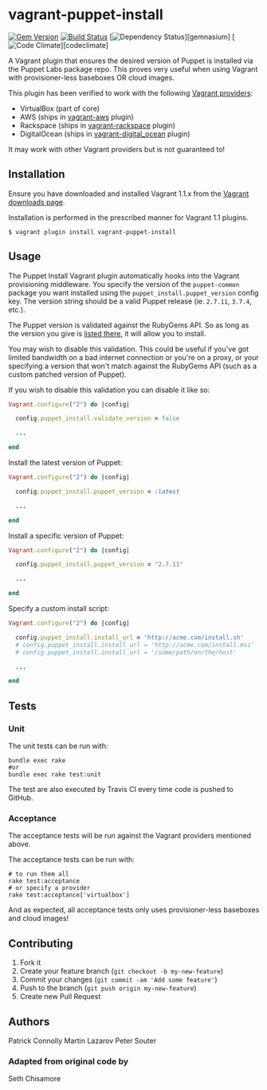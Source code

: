 # vagrant-puppet-install

[![Gem Version](http://img.shields.io/gem/v/vagrant-puppet-install.svg)][gem]
[![Build Status](http://img.shields.io/travis/petems/vagrant-puppet-install.svg)][travis]
[![Dependency Status](http://img.shields.io/gemnasium/petems/vagrant-puppet-install.svg)][gemnasium]
[![Code Climate](http://img.shields.io/codeclimate/github/petems/vagrant-puppet-install.svg)][codeclimate]

[gem]: https://rubygems.org/gems/vagrant-puppet-install
[travis]: http://travis-ci.org/petems/vagrant-puppet-install

A Vagrant plugin that ensures the desired version of Puppet is installed via the
Puppet Labs package repo. This proves very useful when using Vagrant
with provisioner-less baseboxes OR cloud images.

This plugin has been verified to work with the following
[Vagrant providers](http://docs.vagrantup.com/v2/providers/index.html):

* VirtualBox (part of core)
* AWS (ships in [vagrant-aws](https://github.com/mitchellh/vagrant-aws) plugin)
* Rackspace (ships in [vagrant-rackspace](https://github.com/mitchellh/vagrant-rackspace) plugin)
* DigitalOcean (ships in [vagrant-digital_ocean](https://github.com/smdahlen/vagrant-digitalocean) plugin)

It may work with other Vagrant providers but is not guaranteed to!

## Installation

Ensure you have downloaded and installed Vagrant 1.1.x from the
[Vagrant downloads page](http://downloads.vagrantup.com/).

Installation is performed in the prescribed manner for Vagrant 1.1 plugins.

```
$ vagrant plugin install vagrant-puppet-install
```

## Usage

The Puppet Install Vagrant plugin automatically hooks into the Vagrant provisioning
middleware. You specify the version of the `puppet-common` package you want
installed using the `puppet_install.puppet_version` config key. The version string
should be a valid Puppet release (ie. `2.7.11`, `3.7.4`, etc.).

The Puppet version is validated against the RubyGems API. So as long as the version you give is [listed there](https://rubygems.org/gems/puppet/versions/), it will allow you to install.

You may wish to disable this validation. This could be useful if you've got limited bandwidth on a bad internet connection or you're on a proxy, or your specifying a version that won't match against the RubyGems API (such as a custom patched version of Puppet).

If you wish to disable this validation you can disable it like so:

```ruby
Vagrant.configure("2") do |config|

  config.puppet_install.validate_version = false

  ...

end
```

Install the latest version of Puppet:

```ruby
Vagrant.configure("2") do |config|

  config.puppet_install.puppet_version = :latest

  ...

end
```

Install a specific version of Puppet:

```ruby
Vagrant.configure("2") do |config|

  config.puppet_install.puppet_version = "2.7.11"

  ...

end
```

Specify a custom install script:

```ruby
Vagrant.configure("2") do |config|

  config.puppet_install.install_url = 'http://acme.com/install.sh'
  # config.puppet_install.install_url = 'http://acme.com/install.msi'
  # config.puppet_install.install_url = '/some/path/on/the/host'

  ...

end
```

## Tests

### Unit

The unit tests can be run with:

```
bundle exec rake
#or
bundle exec rake test:unit
```

The test are also executed by Travis CI every time code is pushed to GitHub.

### Acceptance

The acceptance tests will be run against the Vagrant providers mentioned above.

The acceptance tests can be run with:

```
# to run them all
rake test:acceptance
# or specify a provider
rake test:acceptance['virtualbox']
```

And as expected, all acceptance tests only uses provisioner-less baseboxes and
cloud images!

## Contributing

1. Fork it
2. Create your feature branch (`git checkout -b my-new-feature`)
3. Commit your changes (`git commit -am 'Add some feature'`)
4. Push to the branch (`git push origin my-new-feature`)
5. Create new Pull Request

## Authors

Patrick Connolly
Martin Lazarov
Peter Souter

### Adapted from original code by

Seth Chisamore
